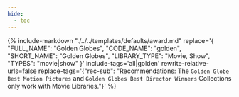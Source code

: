 ```yaml
---
hide:
  - toc
---
```

{%
    include-markdown "./../../templates/defaults/award.md"
    replace='{
        "FULL_NAME": "Golden Globes",
        "CODE_NAME": "golden",
        "SHORT_NAME": "Golden Globes",
        "LIBRARY_TYPE": "Movie, Show",
        "TYPES": "movie|show"
    }'
    include-tags='all|golden'
    rewrite-relative-urls=false
    replace-tags='{"rec-sub": "Recommendations: The `Golden Globe Best Motion Pictures` and `Golden Globes Best Director Winners` Collections only work with Movie Libraries."}'
%}